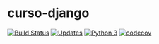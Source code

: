 # curso-django

[![Build Status](https://travis-ci.org/limberger/curso-django.svg?branch=master)](https://travis-ci.org/limberger/curso-django)
[![Updates](https://pyup.io/repos/github/limberger/curso-django/shield.svg)](https://pyup.io/repos/github/limberger/curso-django/)
[![Python 3](https://pyup.io/repos/github/limberger/curso-django/python-3-shield.svg)](https://pyup.io/repos/github/limberger/curso-django/)
[![codecov](https://codecov.io/gh/limberger/curso-django/branch/master/graph/badge.svg)](https://codecov.io/gh/limberger/curso-django)
